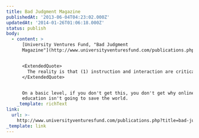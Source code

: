 ```yaml
---
title: Bad Judgment Magazine
publishedAt: '2013-06-04T04:23:02.000Z'
updatedAt: '2014-01-26T01:06:18.000Z'
status: publish
body:
  - content: >
      [University Ventures Fund, "Bad Judgment
      Magazine"](http://www.universityventuresfund.com/publications.php?title=bad-judgment-magazine):


      <ExtendedQuote>
        The reality is that (1) instruction and interaction are critical to successful student outcomes and (2) the cost of instruction and interaction is not what makes higher education unaffordable.
      </ExtendedQuote>


      On a basic level, if you don't get this, you don't get why online
      education isn't going to save the world.
    _template: richText
link:
  url: >-
    http://www.universityventuresfund.com/publications.php?title=bad-judgment-magazine
_template: link
---
```


